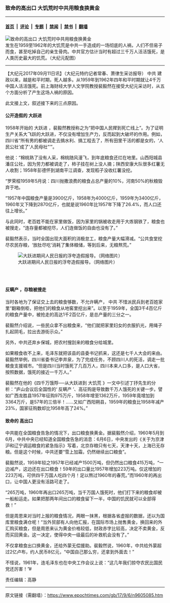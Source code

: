 ### 致命的高出口 大饥荒时中共用粮食换黄金

---

#### [首页](../../../..?n9605085) &nbsp;|&nbsp; [评论](../../../../../epoch-comment?n9605085) &nbsp;|&nbsp; [专题](../../../../../epoch-special?n9605085) &nbsp;|&nbsp; [禁闻](../../../../../epoch-news?n9605085) &nbsp;|&nbsp; [禁书](../../../../../books?n9605085) &nbsp;|&nbsp; [翻墙](https://github.com/gfw-breaker/nogfw/blob/master/README.md?n9605085)


<div><img alt="致命的高出口 大饥荒时中共用粮食换黄金" class="attachment-djy_600_400 size-djy_600_400 wp-post-image" src="https://i.epochtimes.com/assets/uploads/2007/07/70729172245391.jpg"/>
<div class="caption">
 发生在1959至1962年的大饥荒是中共一手造成的一场彻底的人祸，人们不但易子而食，甚至吃掉自己的亲生骨肉。中共官方估计当时有超过三千万人活活饿死，是人类历史最大的饥荒。（大纪元配图）
</div></div><hr/><div class="post_content" id="artbody" itemprop="articleBody">
 <!-- article content begin -->
 <p>
  【大纪元2017年09月11日讯】（大纪元特约记者常春、萧律生采访报导）
  <ok href="https://www.epochtimes.com/gb/tag/%E4%B8%AD%E5%85%B1.html">
   中共
  </ok>
  建政以来，越是和平时期，死人越多。从1959年到1962年四年和平时期就让4千万中国人活活饿死。前上海财经大学人文学院教授裴毅然在接受大纪元采访时，从五个方面分析了产生这场人祸的原因。
 </p>
 <p>
  此文接上文，叙述接下来的三点原因。
 </p>
 <h4>
  公开造假的
  <ok href="https://www.epochtimes.com/gb/tag/%E5%A4%A7%E8%B7%83%E8%BF%9B.html">
   大跃进
  </ok>
 </h4>
 <p>
  1958年开始的
  <ok href="https://www.epochtimes.com/gb/tag/%E5%A4%A7%E8%B7%83%E8%BF%9B.html">
   大跃进
  </ok>
  ，裴毅然教授称之为“把中国人民撵到死亡线上”。为了证明生产关系大飞跃的大跃进，不仅没有增加生产力，反而起到大破坏的作用。例如，四川省“所有男的都被调走去搞水利、搞工程去了，所有田里干活的都是女的，‘人民公社’成了‘人民母社”’”。
 </p>
 <p>
  他说：“棉桃熟了没有人采，棉桃随风漫飞，到年底粮食还烂在地里。山西阳城县潘庄公社，因为劳力都被调走了，柿子挂在树上没人摘；陕西安康大队很多红薯无人收割；1958年彭德怀到湖南平江调查，发现稻子没收红薯没挖。
 </p>
 <p>
  “罗荣桓1959年5月说：四川抛撒浪费的粮食占总产量的10%，河南50%的秋粮毁弃于地。
 </p>
 <p>
  “1957年中国粮食产量是3900亿斤，1958年为4000亿斤，1959年为3400亿斤，1960年又下降到2870亿斤，也就是说1960年比1957年下降了26.4%，而人口还往上增长。”
 </p>
 <p>
  与此同时，老百姓不能在家里做饭，因为家里的锅被收走用于大炼钢铁了，粮食也被搜走，“连存量都被挖尽，人们连做饭的自由也没有了。”
 </p>
 <p>
  裴毅然表示，当时全国出现大面积的消极怠工，粮食产量大幅滑减。“公共食堂挖尽农民存粮，‘放肚尽吃’消耗了集体粮储，等到后来，无粮熬荒。”
 </p>
 <figure aria-describedby="caption-attachment-6712179" class="wp-caption aligncenter" id="attachment_6712179" style="width: 600px">
  <ok href=" https://i.epochtimes.com/assets/uploads/2013/05/1012151514301002.jpg" rel="noreferrer noopener" target="_blank">
   <img alt="大跃进期间人民日报的浮夸造假报导。（网络图片） " class="wp-image-6712179" src="https://i.epochtimes.com/assets/uploads/2013/05/1012151514301002.jpg"/>
  </ok>
  <br/><figcaption class="wp-caption-text" id="caption-attachment-6712179">
   大跃进期间人民日报的浮夸造假报导。（网络图片）
  </figcaption><br/>
 </figure><br/>
 <h4>
  <ok href="https://www.epochtimes.com/gb/tag/%E5%8F%8D%E7%9E%92%E4%BA%A7.html">
   反瞒产
  </ok>
  ，存粮被搜走
 </h4>
 <p>
  当时各地为了保证交上去的粮食够数，不允许瞒产，
  <ok href="https://www.epochtimes.com/gb/tag/%E4%B8%AD%E5%85%B1.html">
   中共
  </ok>
  不惜派民兵到老百姓家里“翻箱倒柜，把他们的粮食从地窖里挖出来”。以至于1959年，全国3千4百亿斤的粮食产量中，被抢走的高达1千2百亿斤，是总产量的三分之一。
 </p>
 <p>
  裴毅然介绍说，一些民众拿不出粮食来，“他们就把家里妇女的衣服扒光，用绳子扎起阴毛，拉出去游街示众。”
 </p>
 <p>
  另外，中共还弃乡保城，把农村搜刮来的粮食分给城里。
 </p>
 <p>
  如果粮食收不上来，毛泽东就把该县的县委书记抓来，这还是七千人大会的来由。裴毅然举例，四川省委书记李井泉，为了完成任务，不顾四川人的死活，调走一批粮食支援城市。“但是四川当时饿死了几百万人，四川本来人口多，是人口大省，按照数据，饿死的接近一千万人。”
 </p>
 <p>
  裴毅然在他的《四千万饿殍──从大跃进到
  <ok href="https://www.epochtimes.com/gb/tag/%E5%A4%A7%E9%A5%A5%E8%8D%92.html">
   大饥荒
  </ok>
  》一文中引述丁抒先生的分析：“庐山会议后全国性的‘
  <ok href="https://www.epochtimes.com/gb/tag/%E5%8F%8D%E7%9E%92%E4%BA%A7.html">
   反瞒产
  </ok>
  ’、高征购是导致数千万人饿死的关键一步。譬如广西龙胜县1957年征购975万斤，1958年增至1362万斤，1959年竟增加到3364万斤，是57年的三倍半！……又如广西阳朔县，1959年的粮食比1958年减产23%，国家征购数却比1958年高了24%。”
 </p>
 <h4>
  致命的
  <ok href="https://www.epochtimes.com/gb/tag/%E9%AB%98%E5%87%BA%E5%8F%A3.html">
   高出口
  </ok>
 </h4>
 <p>
  中共能在全国粮食告急的情况下，出口粮食换黄金。据裴毅然介绍，1960年5月到6月，中共中央已经知道全国粮食告急的消息：6月6日，中央发出的《关于为京津沪和辽宁调运粮食的紧急指示》写着，北京存粮只有七天，天津十天，上海已无存粮。但是这个时候，中共还要“雪上加霜，仍然继续出口粮食”。
 </p>
 <p>
  裴毅然说，1959年较之1957年已经减产1500万吨，但仍然出口粮食415万吨，“一边减产，这边还在出口粮食！59年的出口量比1957年增加223万吨。仅这增加的223万吨，可供四千万国人吃四个月！足以熬过1960年的春荒。”而1960年的再出口，让中国人更没有活路可走了。
 </p>
 <p>
  “265万吨，1960年再出口265万吨，当千万国人饿死时，他们打下来的粮食却被一船船运走。如果把那两年间出口的粮食留下一半，中国的饥民就可以全部得救！”
 </p>
 <p>
  但是周恩来对当时上报的粮食情况，两眼一抹黑，根据各省虚报的数据，还以为国库里粮食满仓呢！“当外贸部有人向他汇报，在国际市场上抛售黄金，换回来的外汇购买粮食，但是周恩来认为黄金价格较低，财政赤字比较高，决定不卖黄金，反而买回黄金。这一决定，使得中央一级最后的补救机会没有了。”
 </p>
 <p>
  不仅拿粮食出口换黄金，还给外蒙无偿援助。裴毅然说，1960年，中共给外蒙超过2亿卢布，约人民币8亿元，“中国自己那么穷，还拿到外面去！”
 </p>
 <p>
  不怪说，1961年，连毛泽东也在中央工作会议上说：“这几年我们掠夺农民比国民党还厉害！”#
 </p>
 <p>
  责任编辑：高静
 </p>
 <!-- article content end -->
 <div id="below_article_ad">
 </div>
</div>


---

原文链接（需翻墙）：https://www.epochtimes.com/gb/17/9/6/n9605085.htm